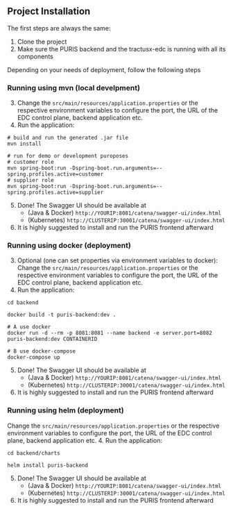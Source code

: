 ## Project Installation

The first steps are always the same:
1. Clone the project
2. Make sure the PURIS backend and the tractusx-edc is running with all its components

Depending on your needs of deployment, follow the following steps

### Running using mvn (local develpment)
3. Change the `src/main/resources/application.properties` or the respective environment
   variables to configure the port, the URL of the EDC control plane, backend application etc.
4. Run the application:
```shell
# build and run the generated .jar file
mvn install 

# run for demo or development puroposes
# customer role
mvn spring-boot:run -Dspring-boot.run.arguments=--spring.profiles.active=customer
# supplier role
mvn spring-boot:run -Dspring-boot.run.arguments=--spring.profiles.active=supplier
```
5. Done! The Swagger UI should be available at 
    - (Java & Docker) `http://YOURIP:8081/catena/swagger-ui/index.html`
    - (Kubernetes) `http://CLUSTERIP:30001/catena/swagger-ui/index.html`
6. It is highly suggested to install and run the PURIS frontend afterward

### Running using docker (deployment)
3. Optional (one can set properties via environment variables to docker): Change the `src/main/resources/application.properties` or the respective environment
   variables to configure the port, the URL of the EDC control plane, backend application etc.
4. Run the application:
```shell
cd backend

docker build -t puris-backend:dev .

# A use docker 
docker run -d --rm -p 8081:8081 --name backend -e server.port=8082 puris-backend:dev CONTAINERID

# B use docker-compose
docker-compose up
```
5. Done! The Swagger UI should be available at
    - (Java & Docker) `http://YOURIP:8081/catena/swagger-ui/index.html`
    - (Kubernetes) `http://CLUSTERIP:30001/catena/swagger-ui/index.html`
6. It is highly suggested to install and run the PURIS frontend afterward

### Running using helm (deployment)
Change the `src/main/resources/application.properties` or the respective environment
variables to configure the port, the URL of the EDC control plane, backend application etc.
4. Run the application:
```shell
cd backend/charts

helm install puris-backend
```
5. Done! The Swagger UI should be available at
    - (Java & Docker) `http://YOURIP:8081/catena/swagger-ui/index.html`
    - (Kubernetes) `http://CLUSTERIP:30001/catena/swagger-ui/index.html`
6. It is highly suggested to install and run the PURIS frontend afterward
